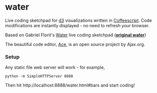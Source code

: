 # water

Live coding sketchpad
for <a href="http://mbostock.github.com/d3/">d3</a> visualizations
written in <a href="http://coffeescript.org/">Coffeescript</a>.
Code modifications are instantly displayed - no need to refresh your browser.

Based on Gabriel Florit's <a href='https://github.com/gabrielflorit/water'>Water</a> live coding
sketchpad (**<a href='http://gabrielflor.it/water'>original water</a>**)

The beautiful code editor, <a href='http://ace.ajax.org/'>Ace</a>, is an open source project by Ajax.org.

### Setup

Any static file web server will work - for example,

    python -m SimpleHTTPServer 8888

Then hit http://localhost:8888/water.html#bars and start coding!